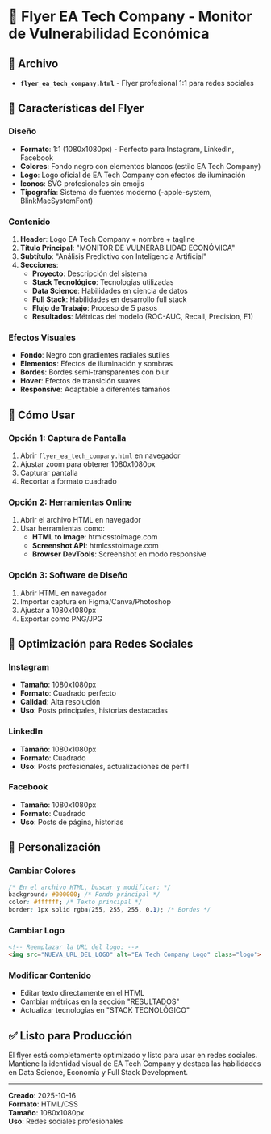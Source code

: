 # 🎨 Flyer EA Tech Company - Monitor de Vulnerabilidad Económica

## 📁 Archivo
- **`flyer_ea_tech_company.html`** - Flyer profesional 1:1 para redes sociales

## 🎯 Características del Flyer

### Diseño
- **Formato**: 1:1 (1080x1080px) - Perfecto para Instagram, LinkedIn, Facebook
- **Colores**: Fondo negro con elementos blancos (estilo EA Tech Company)
- **Logo**: Logo oficial de EA Tech Company con efectos de iluminación
- **Iconos**: SVG profesionales sin emojis
- **Tipografía**: Sistema de fuentes moderno (-apple-system, BlinkMacSystemFont)

### Contenido
1. **Header**: Logo EA Tech Company + nombre + tagline
2. **Título Principal**: "MONITOR DE VULNERABILIDAD ECONÓMICA"
3. **Subtítulo**: "Análisis Predictivo con Inteligencia Artificial"
4. **Secciones**:
   - **Proyecto**: Descripción del sistema
   - **Stack Tecnológico**: Tecnologías utilizadas
   - **Data Science**: Habilidades en ciencia de datos
   - **Full Stack**: Habilidades en desarrollo full stack
   - **Flujo de Trabajo**: Proceso de 5 pasos
   - **Resultados**: Métricas del modelo (ROC-AUC, Recall, Precision, F1)

### Efectos Visuales
- **Fondo**: Negro con gradientes radiales sutiles
- **Elementos**: Efectos de iluminación y sombras
- **Bordes**: Bordes semi-transparentes con blur
- **Hover**: Efectos de transición suaves
- **Responsive**: Adaptable a diferentes tamaños

## 🚀 Cómo Usar

### Opción 1: Captura de Pantalla
1. Abrir `flyer_ea_tech_company.html` en navegador
2. Ajustar zoom para obtener 1080x1080px
3. Capturar pantalla
4. Recortar a formato cuadrado

### Opción 2: Herramientas Online
1. Abrir el archivo HTML en navegador
2. Usar herramientas como:
   - **HTML to Image**: htmlcsstoimage.com
   - **Screenshot API**: htmlcsstoimage.com
   - **Browser DevTools**: Screenshot en modo responsive

### Opción 3: Software de Diseño
1. Abrir HTML en navegador
2. Importar captura en Figma/Canva/Photoshop
3. Ajustar a 1080x1080px
4. Exportar como PNG/JPG

## 📱 Optimización para Redes Sociales

### Instagram
- **Tamaño**: 1080x1080px
- **Formato**: Cuadrado perfecto
- **Calidad**: Alta resolución
- **Uso**: Posts principales, historias destacadas

### LinkedIn
- **Tamaño**: 1080x1080px
- **Formato**: Cuadrado
- **Uso**: Posts profesionales, actualizaciones de perfil

### Facebook
- **Tamaño**: 1080x1080px
- **Formato**: Cuadrado
- **Uso**: Posts de página, historias

## 🎨 Personalización

### Cambiar Colores
```css
/* En el archivo HTML, buscar y modificar: */
background: #000000; /* Fondo principal */
color: #ffffff; /* Texto principal */
border: 1px solid rgba(255, 255, 255, 0.1); /* Bordes */
```

### Cambiar Logo
```html
<!-- Reemplazar la URL del logo: -->
<img src="NUEVA_URL_DEL_LOGO" alt="EA Tech Company Logo" class="logo">
```

### Modificar Contenido
- Editar texto directamente en el HTML
- Cambiar métricas en la sección "RESULTADOS"
- Actualizar tecnologías en "STACK TECNOLÓGICO"

## ✅ Listo para Producción

El flyer está completamente optimizado y listo para usar en redes sociales. Mantiene la identidad visual de EA Tech Company y destaca las habilidades en Data Science, Economía y Full Stack Development.

---
**Creado**: 2025-10-16  
**Formato**: HTML/CSS  
**Tamaño**: 1080x1080px  
**Uso**: Redes sociales profesionales
